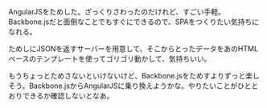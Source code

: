 AngularJSをためした。ざっくりさわったのだけれど、すごい手軽。Backbone.jsだと面倒なことでもすぐにできるので、SPAをつくりたい気持ちになれる。

ためしにJSONを返すサーバーを用意して、そこからとったデータをあのHTMLベースのテンプレートを使ってゴリゴリ動かして、気持ちいい。

もうちょっとためさないといけないけど、Backbone.jsをためすよりずっと楽しそう。Backbone.jsからAngularJSに乗り換えようかな。やりたいことがひととおりできるか確認しないとなあ。

